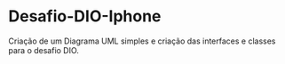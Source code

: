 # Desafio-DIO-Iphone
 Criação de um Diagrama UML simples e criação das interfaces e classes para o desafio DIO.
